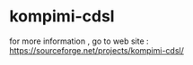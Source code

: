 # kompimi-cdsl
for more information , go to web site : https://sourceforge.net/projects/kompimi-cdsl/
